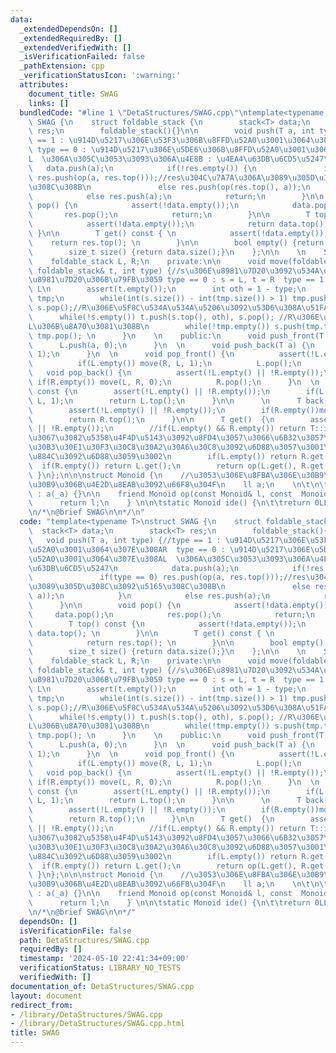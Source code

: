 ```yaml
---
data:
  _extendedDependsOn: []
  _extendedRequiredBy: []
  _extendedVerifiedWith: []
  _isVerificationFailed: false
  _pathExtension: cpp
  _verificationStatusIcon: ':warning:'
  attributes:
    document_title: SWAG
    links: []
  bundledCode: "#line 1 \"DetaStructures/SWAG.cpp\"\ntemplate<typename T>\nstruct\
    \ SWAG {\n    struct foldable_stack {\n        stack<T> data;\n        stack<T>\
    \ res;\n        foldable_stack(){}\n\n        void push(T a, int type) {//type\
    \ == 1 : \u914D\u5217\u306E\u53F3\u306B\u8FFD\u52A0\u3001\u3064\u307E\u308AR \
    \ type == 0 : \u914D\u5217\u306E\u5DE6\u306B\u8FFD\u52A0\u3001\u3064\u307E\u308A\
    L  \u306A\u305C\u3053\u3093\u306A\u4E8B : \u4EA4\u63DB\u6CD5\u5247\n         \
    \   data.push(a);\n            if(!res.empty()) {\n               if(type == 0)\
    \ res.push(op(a, res.top()));//res\u304C\u7A7A\u306A\u3089\u305D\u308C\u3092\u5165\
    \u308C\u308B\n               else res.push(op(res.top(), a));\n            }\n\
    \            else res.push(a);\n            return;\n        }\n\n        void\
    \ pop() {\n            assert(!data.empty());\n            data.pop();\n     \
    \       res.pop();\n            return;\n        }\n\n        T top() const {\n\
    \            assert(!data.empty());\n            return data.top(); \n       \
    \ }\n\n        T get() const { \n            assert(!data.empty());\n        \
    \    return res.top(); \n        }\n\n        bool empty() {return data.empty();}\n\
    \        size_t size() {return data.size();}\n    };\n\n    \n    SWAG() {}\n\
    \    foldable_stack L, R;\n    private:\n\n      void move(foldable_stack& s,\
    \ foldable_stack& t, int type) {//s\u306E\u8981\u7D20\u3092\u534A\u5206t\u306E\
    \u8981\u7D20\u306B\u79FB\u3059 type == 0 : s = L, t = R  type == 1 s = R, t =\
    \ L\n        assert(t.empty());\n        int oth = 1 - type;\n        stack<T>\
    \ tmp;\n        while(int(s.size()) - int(tmp.size()) > 1) tmp.push(s.top()),\
    \ s.pop();//R\u306E\u5F8C\u534A\u534A\u5206\u3092\u53D6\u308A\u51FA\u3059\n  \
    \      while(!s.empty()) t.push(s.top(), oth), s.pop(); //R\u306E\u524D\u534A\u3092\
    L\u306B\u8A70\u3081\u308B\n        while(!tmp.empty()) s.push(tmp.top(), type),\
    \ tmp.pop(); \n      }\n    \n    public:\n      void push_front(T a) {\n    \
    \      L.push(a, 0);\n      }\n  \n      void push_back(T a) {\n          R.push(a,\
    \ 1);\n      }\n  \n      void pop_front() {\n          assert(!L.empty() || !R.empty());\n\
    \          if(L.empty()) move(R, L, 1);\n          L.pop();\n      }\n  \n   \
    \   void pop_back() {\n          assert(!L.empty() || !R.empty());\n         \
    \ if(R.empty()) move(L, R, 0);\n          R.pop();\n      }\n  \n      T front()\
    \ const {\n        assert(!L.empty() || !R.empty());\n        if(L.empty())move(R,\
    \ L, 1);\n        return L.top();\n      }\n\n      \n      T back() const {\n\
    \        assert(!L.empty() || !R.empty());\n        if(R.empty())move(L, R, 0);\n\
    \        return R.top();\n      }\n\n      T get()  {\n        assert(!L.empty()\
    \ || !R.empty());\n        //if(L.empty() && R.empty()) return T::ide();  //\u7A7A\
    \u3067\u3082\u5358\u4F4D\u5143\u3092\u8FD4\u3057\u3066\u6B32\u3057\u3044\u6642\
    \u30B3\u30E1\u30F3\u30C8\u30A2\u30A6\u30C8\u3092\u6D88\u3057\u3001\u4E0A\u306E\
    \u884C\u3092\u6D88\u3059\u3002\n        if(L.empty()) return R.get();\n      \
    \  if(R.empty()) return L.get();\n        return op(L.get(), R.get());\n     \
    \ }\n};\n\n\nstruct Monoid {\n    //\u3053\u306E\u8FBA\u306E\u30B9\u30DA\u30FC\
    \u30B9\u306B\u4E2D\u8EAB\u3092\u66F8\u304F\n    ll a;\n    \n\t\n\tMonoid(ll _a)\
    \ : a(_a) {}\n\n    friend Monoid op(const Monoid& l, const  Monoid& r) {\n  \
    \      return l;\n    } \n\n\tstatic Monoid ide() {\n\t\treturn 0LL;\n\t}\n};\n\
    \n/*\n@brief SWAG\n\n*/\n"
  code: "template<typename T>\nstruct SWAG {\n    struct foldable_stack {\n      \
    \  stack<T> data;\n        stack<T> res;\n        foldable_stack(){}\n\n     \
    \   void push(T a, int type) {//type == 1 : \u914D\u5217\u306E\u53F3\u306B\u8FFD\
    \u52A0\u3001\u3064\u307E\u308AR  type == 0 : \u914D\u5217\u306E\u5DE6\u306B\u8FFD\
    \u52A0\u3001\u3064\u307E\u308AL  \u306A\u305C\u3053\u3093\u306A\u4E8B : \u4EA4\
    \u63DB\u6CD5\u5247\n            data.push(a);\n            if(!res.empty()) {\n\
    \               if(type == 0) res.push(op(a, res.top()));//res\u304C\u7A7A\u306A\
    \u3089\u305D\u308C\u3092\u5165\u308C\u308B\n               else res.push(op(res.top(),\
    \ a));\n            }\n            else res.push(a);\n            return;\n  \
    \      }\n\n        void pop() {\n            assert(!data.empty());\n       \
    \     data.pop();\n            res.pop();\n            return;\n        }\n\n\
    \        T top() const {\n            assert(!data.empty());\n            return\
    \ data.top(); \n        }\n\n        T get() const { \n            assert(!data.empty());\n\
    \            return res.top(); \n        }\n\n        bool empty() {return data.empty();}\n\
    \        size_t size() {return data.size();}\n    };\n\n    \n    SWAG() {}\n\
    \    foldable_stack L, R;\n    private:\n\n      void move(foldable_stack& s,\
    \ foldable_stack& t, int type) {//s\u306E\u8981\u7D20\u3092\u534A\u5206t\u306E\
    \u8981\u7D20\u306B\u79FB\u3059 type == 0 : s = L, t = R  type == 1 s = R, t =\
    \ L\n        assert(t.empty());\n        int oth = 1 - type;\n        stack<T>\
    \ tmp;\n        while(int(s.size()) - int(tmp.size()) > 1) tmp.push(s.top()),\
    \ s.pop();//R\u306E\u5F8C\u534A\u534A\u5206\u3092\u53D6\u308A\u51FA\u3059\n  \
    \      while(!s.empty()) t.push(s.top(), oth), s.pop(); //R\u306E\u524D\u534A\u3092\
    L\u306B\u8A70\u3081\u308B\n        while(!tmp.empty()) s.push(tmp.top(), type),\
    \ tmp.pop(); \n      }\n    \n    public:\n      void push_front(T a) {\n    \
    \      L.push(a, 0);\n      }\n  \n      void push_back(T a) {\n          R.push(a,\
    \ 1);\n      }\n  \n      void pop_front() {\n          assert(!L.empty() || !R.empty());\n\
    \          if(L.empty()) move(R, L, 1);\n          L.pop();\n      }\n  \n   \
    \   void pop_back() {\n          assert(!L.empty() || !R.empty());\n         \
    \ if(R.empty()) move(L, R, 0);\n          R.pop();\n      }\n  \n      T front()\
    \ const {\n        assert(!L.empty() || !R.empty());\n        if(L.empty())move(R,\
    \ L, 1);\n        return L.top();\n      }\n\n      \n      T back() const {\n\
    \        assert(!L.empty() || !R.empty());\n        if(R.empty())move(L, R, 0);\n\
    \        return R.top();\n      }\n\n      T get()  {\n        assert(!L.empty()\
    \ || !R.empty());\n        //if(L.empty() && R.empty()) return T::ide();  //\u7A7A\
    \u3067\u3082\u5358\u4F4D\u5143\u3092\u8FD4\u3057\u3066\u6B32\u3057\u3044\u6642\
    \u30B3\u30E1\u30F3\u30C8\u30A2\u30A6\u30C8\u3092\u6D88\u3057\u3001\u4E0A\u306E\
    \u884C\u3092\u6D88\u3059\u3002\n        if(L.empty()) return R.get();\n      \
    \  if(R.empty()) return L.get();\n        return op(L.get(), R.get());\n     \
    \ }\n};\n\n\nstruct Monoid {\n    //\u3053\u306E\u8FBA\u306E\u30B9\u30DA\u30FC\
    \u30B9\u306B\u4E2D\u8EAB\u3092\u66F8\u304F\n    ll a;\n    \n\t\n\tMonoid(ll _a)\
    \ : a(_a) {}\n\n    friend Monoid op(const Monoid& l, const  Monoid& r) {\n  \
    \      return l;\n    } \n\n\tstatic Monoid ide() {\n\t\treturn 0LL;\n\t}\n};\n\
    \n/*\n@brief SWAG\n\n*/"
  dependsOn: []
  isVerificationFile: false
  path: DetaStructures/SWAG.cpp
  requiredBy: []
  timestamp: '2024-05-10 22:41:34+09:00'
  verificationStatus: LIBRARY_NO_TESTS
  verifiedWith: []
documentation_of: DetaStructures/SWAG.cpp
layout: document
redirect_from:
- /library/DetaStructures/SWAG.cpp
- /library/DetaStructures/SWAG.cpp.html
title: SWAG
---
```

